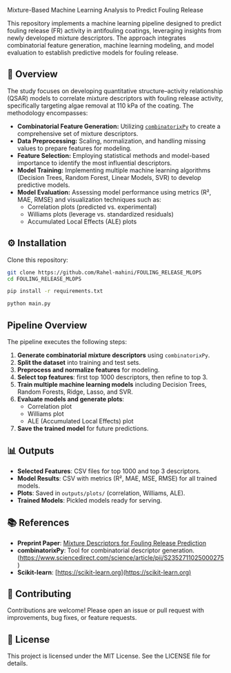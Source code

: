  Mixture-Based Machine Learning Analysis to Predict Fouling Release

This repository implements a machine learning pipeline designed to predict fouling release (FR) activity in antifouling coatings, leveraging insights from newly developed mixture descriptors. The approach integrates combinatorial feature generation, machine learning modeling, and model evaluation to establish predictive models for fouling release.

## 📄 Overview

The study focuses on developing quantitative structure–activity relationship (QSAR) models to correlate mixture descriptors with fouling release activity, specifically targeting algae removal at 110 kPa of the coating. The methodology encompasses:

- **Combinatorial Feature Generation:** Utilizing [`combinatorixPy`](https://github.com/your-repo/combinatorixPy) to create a comprehensive set of mixture descriptors.
- **Data Preprocessing:** Scaling, normalization, and handling missing values to prepare features for modeling.
- **Feature Selection:** Employing statistical methods and model-based importance to identify the most influential descriptors.
- **Model Training:** Implementing multiple machine learning algorithms (Decision Trees, Random Forest, Linear Models, SVR) to develop predictive models.
- **Model Evaluation:** Assessing model performance using metrics (R², MAE, RMSE) and visualization techniques such as:
  - Correlation plots (predicted vs. experimental)
  - Williams plots (leverage vs. standardized residuals)
  - Accumulated Local Effects (ALE) plots

## ⚙️ Installation

Clone this repository:

```bash
git clone https://github.com/Rahel-mahini/FOULING_RELEASE_MLOPS
cd FOULING_RELEASE_MLOPS

pip install -r requirements.txt

python main.py

```


##  Pipeline Overview

The pipeline executes the following steps:

1. **Generate combinatorial mixture descriptors** using `combinatorixPy`.
2. **Split the dataset** into training and test sets.
3. **Preprocess and normalize features** for modeling.
4. **Select top features**: first top 1000 descriptors, then refine to top 3.
5. **Train multiple machine learning models** including Decision Trees, Random Forests, Ridge, Lasso, and SVR.
6. **Evaluate models and generate plots**:
   - Correlation plot
   - Williams plot
   - ALE (Accumulated Local Effects) plot
7. **Save the trained model** for future predictions.

## 📊 Outputs

- **Selected Features**: CSV files for top 1000 and top 3 descriptors.
- **Model Results**: CSV with metrics (R², MAE, MSE, RMSE) for all trained models.
- **Plots**: Saved in `outputs/plots/` (correlation, Williams, ALE).
- **Trained Models**: Pickled models ready for serving.

## 📚 References

- **Preprint Paper**: [Mixture Descriptors for Fouling Release Prediction](https://www.preprints.org/frontend/manuscript/2560b1d015207b4a6b2fa40763041ae9/download_pub)
- **combinatorixPy**: Tool for combinatorial descriptor generation. (https://www.sciencedirect.com/science/article/pii/S2352711025000275)
- **Scikit-learn**: [https://scikit-learn.org](https://scikit-learn.org)

## 🔧 Contributing

Contributions are welcome! Please open an issue or pull request with improvements, bug fixes, or feature requests.

## 📄 License

This project is licensed under the MIT License. See the LICENSE file for details.